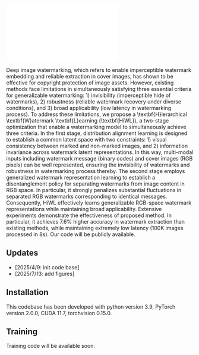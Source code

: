 
![image](assets/figure-framework.pdf)



Deep image watermarking, which refers to enable imperceptible watermark embedding and reliable extraction in cover images, has shown to be effective for copyright protection of image assets. 
However, existing methods face limitations in simultaneously satisfying three essential criteria for generalizable watermarking: 1) invisibility (imperceptible hide of watermarks), 2) robustness (reliable watermark recovery under diverse conditions), and 3) broad applicability (low latency in watermarking process). To address these limitations, we propose a \textbf{H}ierarchical \textbf{W}atermark \textbf{L}earning (\textbf{HiWL}), a two-stage optimization that enable a watermarking model to simultaneously achieve three criteria. In the first stage, distribution alignment learning is designed to establish a common latent space with two constraints: 1) visual consistency between marked and non-marked images, and 2) information invariance across watermark latent representations. In this way, multi-modal inputs including watermark message (binary codes) and cover images (RGB pixels) can be well represented, ensuring the invisibility of watermarks and robustness in watermarking process thereby. The second stage employs generalized watermark representation learning to establish a disentanglement policy for separating watermarks from image content in RGB space. In particular, it strongly penalizes substantial fluctuations in separated RGB watermarks corresponding to identical messages. Consequently, HiWL effectively learns generalizable RGB-space watermark representations while maintaining broad applicability. 
Extensive experiments demonstrate the effectiveness of proposed method. In particular, it achieves 7.6\% higher accuracy in watermark extraction than existing methods, while maintaining extremely low latency (100K images processed in 8s). Our code will be publicly available.


## Updates
* [2025/4/9: init code base]
* [2025/7/13: add figures]

## Installation
This codebase has been developed with python version 3.9, PyTorch version 2.0.0, CUDA 11.7, torchvision 0.15.0.

## Training
Training code will be available soon.
